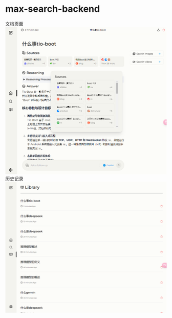 # max-search-backend

文档页面
![Alt text](readme_files/image.png)
历史记录
![Alt text](readme_files/image-1.png)